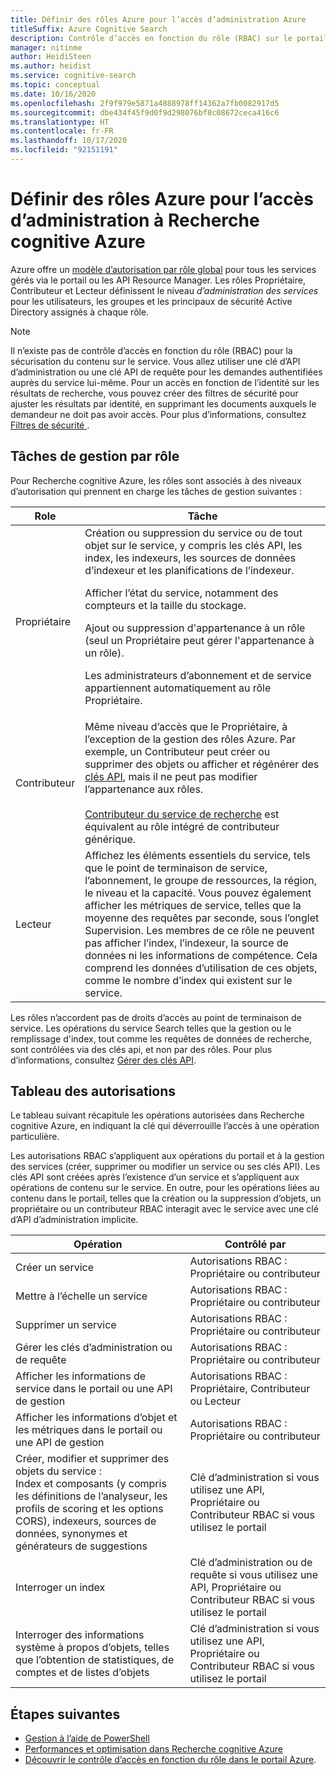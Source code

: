 ```yaml
---
title: Définir des rôles Azure pour l’accès d’administration Azure
titleSuffix: Azure Cognitive Search
description: Contrôle d’accès en fonction du rôle (RBAC) sur le portail Azure pour le contrôle et la délégation de tâches d’administration dans le cadre de la gestion de Recherche cognitive Azure.
manager: nitinme
author: HeidiSteen
ms.author: heidist
ms.service: cognitive-search
ms.topic: conceptual
ms.date: 10/16/2020
ms.openlocfilehash: 2f9f979e5871a4888978ff14362a7fb0082917d5
ms.sourcegitcommit: dbe434f45f9d0f9d298076bf8c08672ceca416c6
ms.translationtype: HT
ms.contentlocale: fr-FR
ms.lasthandoff: 10/17/2020
ms.locfileid: "92151191"
---
```

# <a name="set-azure-roles-for-administrative-access-to-azure-cognitive-search"></a>Définir des rôles Azure pour l’accès d’administration à Recherche cognitive Azure

Azure offre un [modèle d’autorisation par rôle global](../role-based-access-control/role-assignments-portal.md) pour tous les services gérés via le portail ou les API Resource Manager. Les rôles Propriétaire, Contributeur et Lecteur définissent le niveau *d’administration des services* pour les utilisateurs, les groupes et les principaux de sécurité Active Directory assignés à chaque rôle. 

> [!Note]
> Il n’existe pas de contrôle d’accès en fonction du rôle (RBAC) pour la sécurisation du contenu sur le service. Vous allez utiliser une clé d’API d’administration ou une clé API de requête pour les demandes authentifiées auprès du service lui-même. Pour un accès en fonction de l’identité sur les résultats de recherche, vous pouvez créer des filtres de sécurité pour ajuster les résultats par identité, en supprimant les documents auxquels le demandeur ne doit pas avoir accès. Pour plus d’informations, consultez [Filtres de sécurité ](search-security-trimming-for-azure-search.md).

## <a name="management-tasks-by-role"></a>Tâches de gestion par rôle

Pour Recherche cognitive Azure, les rôles sont associés à des niveaux d’autorisation qui prennent en charge les tâches de gestion suivantes :

| Role | Tâche |
| --- | --- |
| Propriétaire |Création ou suppression du service ou de tout objet sur le service, y compris les clés API, les index, les indexeurs, les sources de données d’indexeur et les planifications de l’indexeur.<p>Afficher l’état du service, notamment des compteurs et la taille du stockage.<p>Ajout ou suppression d'appartenance à un rôle (seul un Propriétaire peut gérer l'appartenance à un rôle).<p>Les administrateurs d’abonnement et de service appartiennent automatiquement au rôle Propriétaire. |
| Contributeur | Même niveau d’accès que le Propriétaire, à l’exception de la gestion des rôles Azure. Par exemple, un Contributeur peut créer ou supprimer des objets ou afficher et régénérer des [clés API](search-security-api-keys.md), mais il ne peut pas modifier l’appartenance aux rôles.<br><br>[Contributeur du service de recherche](../role-based-access-control/built-in-roles.md#search-service-contributor) est équivalent au rôle intégré de contributeur générique. |
| Lecteur |Affichez les éléments essentiels du service, tels que le point de terminaison de service, l’abonnement, le groupe de ressources, la région, le niveau et la capacité. Vous pouvez également afficher les métriques de service, telles que la moyenne des requêtes par seconde, sous l’onglet Supervision. Les membres de ce rôle ne peuvent pas afficher l’index, l’indexeur, la source de données ni les informations de compétence. Cela comprend les données d’utilisation de ces objets, comme le nombre d’index qui existent sur le service. |

Les rôles n’accordent pas de droits d’accès au point de terminaison de service. Les opérations du service Search telles que la gestion ou le remplissage d'index, tout comme les requêtes de données de recherche, sont contrôlées via des clés api, et non par des rôles. Pour plus d’informations, consultez [Gérer des clés API](search-security-api-keys.md).

## <a name="permissions-table"></a>Tableau des autorisations

Le tableau suivant récapitule les opérations autorisées dans Recherche cognitive Azure, en indiquant la clé qui déverrouille l’accès à une opération particulière.

Les autorisations RBAC s’appliquent aux opérations du portail et à la gestion des services (créer, supprimer ou modifier un service ou ses clés API). Les clés API sont créées après l’existence d’un service et s’appliquent aux opérations de contenu sur le service. En outre, pour les opérations liées au contenu dans le portail, telles que la création ou la suppression d’objets, un propriétaire ou un contributeur RBAC interagit avec le service avec une clé d’API d’administration implicite.

| Opération | Contrôlé par |
|-----------|-------------------------|
| Créer un service | Autorisations RBAC : Propriétaire ou contributeur |
| Mettre à l’échelle un service | Autorisations RBAC : Propriétaire ou contributeur|
| Supprimer un service | Autorisations RBAC : Propriétaire ou contributeur |
| Gérer les clés d’administration ou de requête | Autorisations RBAC : Propriétaire ou contributeur|
| Afficher les informations de service dans le portail ou une API de gestion | Autorisations RBAC : Propriétaire, Contributeur ou Lecteur  |
| Afficher les informations d’objet et les métriques dans le portail ou une API de gestion | Autorisations RBAC : Propriétaire ou contributeur |
| Créer, modifier et supprimer des objets du service : <br>Index et composants (y compris les définitions de l’analyseur, les profils de scoring et les options CORS), indexeurs, sources de données, synonymes et générateurs de suggestions | Clé d’administration si vous utilisez une API, Propriétaire ou Contributeur RBAC si vous utilisez le portail |
| Interroger un index | Clé d’administration ou de requête si vous utilisez une API, Propriétaire ou Contributeur RBAC si vous utilisez le portail |
| Interroger des informations système à propos d’objets, telles que l’obtention de statistiques, de comptes et de listes d’objets | Clé d’administration si vous utilisez une API, Propriétaire ou Contributeur RBAC si vous utilisez le portail |

## <a name="next-steps"></a>Étapes suivantes

+ [Gestion à l’aide de PowerShell](search-manage-powershell.md) 
+ [Performances et optimisation dans Recherche cognitive Azure](search-performance-optimization.md)
+ [Découvrir le contrôle d’accès en fonction du rôle dans le portail Azure](../role-based-access-control/overview.md).
